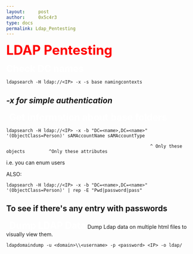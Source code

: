 ```yaml
---
layout:     post
author:     0x5c4r3
type: docs
permalink: Ldap_Pentesting
---
```


<span style="font-size: 35px; color:red"><b>LDAP Pentesting</b></span>

<span style="font-size: 25px; color:white"><b>Check DC names</b></span>
```shell
ldapsearch -H ldap://<IP> -x -s base namingcontexts
````
_-x for simple authentication_
&nbsp;
---
&nbsp;
<span style="font-size: 25px; color:white"><b>Get information about base folders</b></span>
```shell
ldapsearch -H ldap://<IP> -x -b "DC=<name>,DC=<name>" '(ObjectClass=Person)' sAMAccountName sAMAccountType
``` 
														  ^ Only these objects         ^Only these attributes
i.e. you can enum users

ALSO:
```shell
ldapsearch -H ldap://<IP> -x -b "DC=<name>,DC=<name>" '(ObjectClass=Person)' | rep -E "Pwd|password|pass"
```
To see if there's any entry with passwords
&nbsp;
---
&nbsp;
<span style="font-size: 25px; color:white"><b>Dump LDAP Data</b></span>
Dump Ldap data on multiple html files to visually view them.
```shell
ldapdomaindump -u <domain>\\<username> -p <password> <IP> -o ldap/
```
